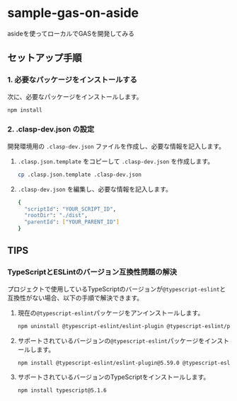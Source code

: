 <!--
Copyright 2023 Google LLC

Licensed under the Apache License, Version 2.0 (the "License");
you may not use this file except in compliance with the License.
You may obtain a copy of the License at

      http://www.apache.org/licenses/LICENSE-2.0

Unless required by applicable law or agreed to in writing, software
distributed under the License is distributed on an "AS IS" BASIS,
WITHOUT WARRANTIES OR CONDITIONS OF ANY KIND, either express or implied.
See the License for the specific language governing permissions and
limitations under the License.
-->
# sample-gas-on-aside

asideを使ってローカルでGASを開発してみる

## セットアップ手順

### 1. 必要なパッケージをインストールする

次に、必要なパッケージをインストールします。

```bash
npm install
```

### 2. .clasp-dev.json の設定

開発環境用の `.clasp-dev.json` ファイルを作成し、必要な情報を記入します。

1. `.clasp.json.template` をコピーして `.clasp-dev.json` を作成します。
    ```bash
    cp .clasp.json.template .clasp-dev.json
    ```
2. `.clasp-dev.json` を編集し、必要な情報を記入します。
    ```bash
    {
      "scriptId": "YOUR_SCRIPT_ID",
      "rootDir": "./dist",
      "parentId": ["YOUR_PARENT_ID"]
    }
    ```

## TIPS

### TypeScriptとESLintのバージョン互換性問題の解決

プロジェクトで使用しているTypeScriptのバージョンが`@typescript-eslint`と互換性がない場合、以下の手順で解決できます。

1. 現在の`@typescript-eslint`パッケージをアンインストールします。
    ```bash
    npm uninstall @typescript-eslint/eslint-plugin @typescript-eslint/parser
    ```

2. サポートされているバージョンの`@typescript-eslint`パッケージをインストールします。
    ```bash
    npm install @typescript-eslint/eslint-plugin@5.59.0 @typescript-eslint/parser@5.59.0
    ```

3. サポートされているバージョンのTypeScriptをインストールします。
    ```bash
    npm install typescript@5.1.6
    ```

